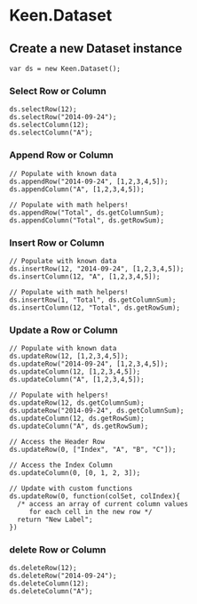 # Keen.Dataset

## Create a new Dataset instance

```
var ds = new Keen.Dataset();
```

### Select Row or Column
```
ds.selectRow(12);
ds.selectRow("2014-09-24");
ds.selectColumn(12);
ds.selectColumn("A");
```

### Append Row or Column

```
// Populate with known data
ds.appendRow("2014-09-24", [1,2,3,4,5]);
ds.appendColumn("A", [1,2,3,4,5]);

// Populate with math helpers!
ds.appendRow("Total", ds.getColumnSum);
ds.appendColumn("Total", ds.getRowSum);
```

### Insert Row or Column

```
// Populate with known data
ds.insertRow(12, "2014-09-24", [1,2,3,4,5]);
ds.insertColumn(12, "A", [1,2,3,4,5]);

// Populate with math helpers!
ds.insertRow(1, "Total", ds.getColumnSum);
ds.insertColumn(12, "Total", ds.getRowSum);
```

### Update a Row or Column
```
// Populate with known data
ds.updateRow(12, [1,2,3,4,5]);
ds.updateRow("2014-09-24", [1,2,3,4,5]);
ds.updateColumn(12, [1,2,3,4,5]);
ds.updateColumn("A", [1,2,3,4,5]);

// Populate with helpers!
ds.updateRow(12, ds.getColumnSum);
ds.updateRow("2014-09-24", ds.getColumnSum);
ds.updateColumn(12, ds.getRowSum);
ds.updateColumn("A", ds.getRowSum);

// Access the Header Row
ds.updateRow(0, ["Index", "A", "B", "C"]);

// Access the Index Column
ds.updateColumn(0, [0, 1, 2, 3]);

// Update with custom functions
ds.updateRow(0, function(colSet, colIndex){
  /* access an array of current column values
     for each cell in the new row */
  return "New Label";
})
```

### delete Row or Column

```
ds.deleteRow(12);
ds.deleteRow("2014-09-24");
ds.deleteColumn(12);
ds.deleteColumn("A");
```
